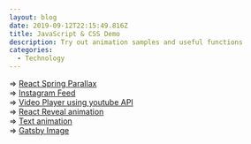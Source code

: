 ```yaml
---
layout: blog
date: 2019-09-12T22:15:49.816Z
title: JavaScript & CSS Demo
description: Try out animation samples and useful functions
categories:
  - Technology
---
```

\=> <a href="/demo/demo-parallax/">React Spring Parallax</a>\
=> <a href="/demo/demo-instagram/">Instagram Feed</a>\
=> <a href="/demo/demo-video-player/">Video Player using youtube API</a><br />
=> <a href="/demo/demo-reveal/">React Reveal animation</a><br />
=> <a href="/demo/demo-fade/">Text animation</a><br />
=> <a href="/demo/demo-image/">Gatsby Image</a>

